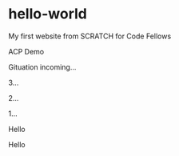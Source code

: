 # hello-world

My first website from SCRATCH for Code Fellows

ACP Demo

Gituation incoming...

3...

2...

1...

Hello

Hello

